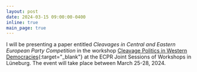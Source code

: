 ```yaml
---
layout: post
date: 2024-03-15 09:00:00-0400
inline: true
main_page: true
---
```


I will be presenting a paper entitled <i>Cleavages in Central and Eastern European Party Competition</i> in the workshop [Cleavage Politics in Western Democracies](https://ecpr.eu/Events/Event/WorkshopDetails/14424){:target="\_blank"} at the ECPR Joint Sessions of Workshops in Lüneburg. The event will take place between March 25-28, 2024.
